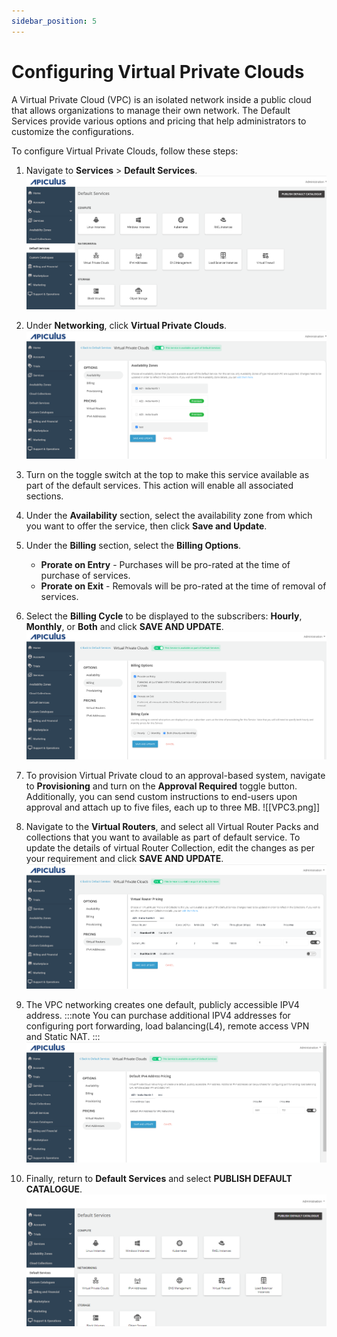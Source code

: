 ```yaml
---
sidebar_position: 5
---
```

# Configuring Virtual Private Clouds

A Virtual Private Cloud (VPC) is an isolated network inside a public cloud that allows organizations to manage their own network. The Default Services provide various options and pricing that help administrators to customize the configurations.

To configure Virtual Private Clouds, follow these steps:

1. Navigate to **Services** > **Default Services**.
    ![Configuring Linux Instances](img/DefaultServices.png)
2. Under **Networking**, click **Virtual Private Clouds**.
	![Availability](img/VPC1.png)
3. Turn on the toggle switch at the top to make this service available as part of the default services. This action will enable all associated sections.
4. Under the **Availability** section, select the availability zone from which you want to offer the service, then click **Save and Update**.
5. Under the **Billing** section, select the **Billing Options**.
	- **Prorate on Entry** - Purchases will be pro-rated at the time of purchase of services.
	- **Prorate on Exit** - Removals will be pro-rated at the time of removal of services.
6. Select the **Billing Cycle** to be displayed to the subscribers: **Hourly**, **Monthly**, or **Both** and click **SAVE AND UPDATE**.
	![Billing](img/VPC2.png)
7. To provision Virtual Private cloud to an approval-based system, navigate to **Provisioning** and turn on the **Approval Required** toggle button. Additionally, you can send custom instructions to end-users upon approval and attach up to five files, each up to three MB.
	![[VPC3.png]]
 8. Navigate to the **Virtual Routers**, and select all Virtual Router Packs and collections that you want to available as part of default service. To update the details of virtual Router Collection, edit the changes as per your requirement and click **SAVE AND UPDATE**.
	![Virtual Router Pricing](img/VPC4.png)
9.  The VPC networking creates one default, publicly accessible IPV4 address.
   :::note
   You can purchase additional IPV4 addresses for configuring port forwarding, load balancing(L4), remote access VPN and Static NAT.
   :::
	![IPV4 Addresses](img/VPC5.png)

10. Finally, return to **Default Services** and select **PUBLISH DEFAULT CATALOGUE**.
	![Configuring Virtual Firewall Instances](img/rhel.png)